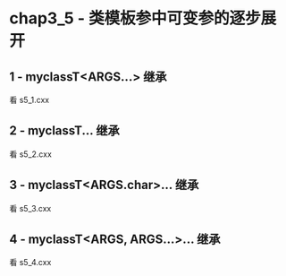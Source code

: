 # chap3_5 - 类模板参中可变参的逐步展开

## 1 - myclassT<ARGS...> 继承

看 s5_1.cxx

## 2 - myclassT<ARGS>... 继承

看 s5_2.cxx

## 3 - myclassT<ARGS.char>... 继承

看 s5_3.cxx

## 4 - myclassT<ARGS, ARGS...>... 继承

看 s5_4.cxx
